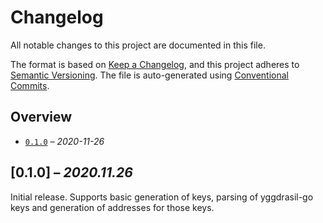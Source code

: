 # Changelog

All notable changes to this project are documented in this file.

The format is based on [Keep a Changelog], and this project adheres to
[Semantic Versioning]. The file is auto-generated using [Conventional Commits].

[keep a changelog]: https://keepachangelog.com/en/1.0.0/
[semantic versioning]: https://semver.org/spec/v2.0.0.html
[conventional commits]: https://www.conventionalcommits.org/en/v1.0.0/

## Overview


- [`0.1.0`](#010) – _2020-11-26_

## [0.1.0] – _2020.11.26_

Initial release. Supports basic generation of keys, parsing of
yggdrasil-go keys and generation of addresses for those keys.



<!--
Config(
  accept_types: ["feat", "fix", "perf", "chore", "refactor"],
  type_headers: {
    "feat": "Features",
    "fix": "Bug Fixes",
    "perf": "Performance Improvements",
    "chore": "Maintenance Work",
    "refactor": "Refactoring"
  }
)

Template(
# Changelog

All notable changes to this project are documented in this file.

The format is based on [Keep a Changelog], and this project adheres to
[Semantic Versioning]. The file is auto-generated using [Conventional Commits].

[keep a changelog]: https://keepachangelog.com/en/1.0.0/
[semantic versioning]: https://semver.org/spec/v2.0.0.html
[conventional commits]: https://www.conventionalcommits.org/en/v1.0.0/

## Overview

{% for release in releases %}
- [`{{ release.version }}`](#{{ release.version | replace(from=".", to="") }}) – _{{ release.date | date(format="%Y-%m-%d")}}_
{%- endfor %}

{% for release in releases -%}
## [{{ release.version }}] – _{{ release.date | date(format="%Y.%m.%d") }}_
{%- if release.notes %}

{{ release.notes }}
{% endif -%}
{%- if release.changeset.contributors %}

### Contributions

This release is made possible by the following people (in alphabetical order).
Thank you all for your contributions. Your work – no matter how significant – is
greatly appreciated by the community. 💖
{% for contributor in release.changeset.contributors %}
- {{ contributor.name }} (<{{ contributor.email }}>)
{%- endfor %}
{%- endif %}

{% if release.changeset.changes | length > 0 %}
### Changes

{% for type, changes in release.changeset.changes | group_by(attribute="type") -%}

#### {{ type | typeheader }}

{% for change in changes -%}
- **{{ change.description }}** ([`{{ change.commit.short_id }}`])

{% if change.body -%}
{{ change.body | indent(n=2) }}

{% endif -%}
{%- endfor -%}

{% endfor %}
{%- endif %}
{%- endfor -%}
)
-->
